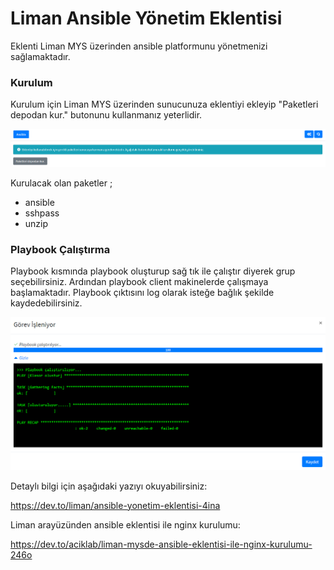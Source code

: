 # Liman Ansible Yönetim Eklentisi

Eklenti Liman MYS üzerinden ansible platformunu yönetmenizi sağlamaktadır.

### Kurulum

Kurulum için Liman MYS üzerinden sunucunuza eklentiyi ekleyip "Paketleri depodan kur." butonunu kullanmanız yeterlidir.

![Paket İndirme Ekranı](https://github.com/limanmys/liman-ansible/blob/master/screenshots/install-packages.png)

Kurulacak olan paketler ;

- ansible
- sshpass
- unzip

### Playbook Çalıştırma

Playbook kısmında playbook oluşturup sağ tık ile çalıştır diyerek grup seçebilirsiniz. Ardından playbook client makinelerde çalışmaya başlamaktadır. Playbook çıktısını log olarak isteğe bağlık şekilde kaydedebilirsiniz.

![Playbook Çıktısı](https://github.com/limanmys/liman-ansible/blob/master/screenshots/playbook-output-image.png)

Detaylı bilgi için aşağıdaki yazıyı okuyabilirsiniz:

https://dev.to/liman/ansible-yonetim-eklentisi-4ina


Liman arayüzünden ansible eklentisi ile nginx kurulumu:

https://dev.to/aciklab/liman-mysde-ansible-eklentisi-ile-nginx-kurulumu-246o